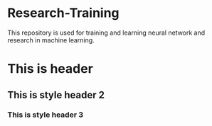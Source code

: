 # Research-Training
This repository is used for training and learning neural network and research in machine learning.

# This is header

## This is style header 2

### This is style header 3
